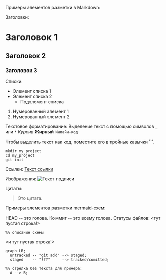 Примеры элементов разметки в Markdown:

Заголовки:
# Заголовок 1
## Заголовок 2
### Заголовок 3

Списки:
- Элемент списка 1
- Элемент списка 2
  - Подэлемент списка
1. Нумерованный элемент 1
2. Нумерованный элемент 2

Текстовое форматирование: 
Выделение текст с помощью символов `_` или `*`
*Курсив*
**Жирный**
`Инлайн-код`

Чтобы выделить текст как код, поместите его в тройные кавычки ```. 
```
mkdir my_project
cd my_project
git init
```

Ссылки:
[Текст ссылки](http://www.example.com)

Изображения:
![Текст подписи](http://www.example.com/image.jpg)

Цитаты:
> Это цитата.

Примеры элементов разметки mermaid-схем:




HEAD -- это голова.
Коммит -- это всему голова.
Статусы файлов:
<тут пустая строка!>

```mermaid
%% описание схемы
```
<и тут пустая строка!> 


```mermaid
graph LR;
  untracked -- "git add" --> staged;
  staged    -- "???"     --> tracked/comitted;

%% стрелка без текста для примера: 
  A --> B;
``` 